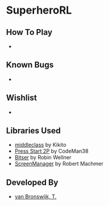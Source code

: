 # SuperheroRL



## How To Play

* 

## Known Bugs

* 

## Wishlist

* 

## Libraries Used

* [middleclass](https://github.com/kikito/middleclass) by Kikito
* [Press Start 2P](https://fonts.google.com/specimen/Press+Start+2P) by CodeMan38
* [Bitser](https://github.com/gvx/bitser) by Robin Wellner
* [ScreenManager](https://github.com/rm-code/screenmanager) by Robert Machmer

## Developed By

* [van Bronswijk, T.](https://github.com/Sternold)
